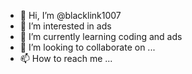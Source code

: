 - 👋 Hi, I’m @blacklink1007
- 👀 I’m interested in ads 
- 🌱 I’m currently learning coding and ads
- 💞️ I’m looking to collaborate on ...
- 📫 How to reach me ...

<!---
blacklink1007/blacklink1007 is a ✨ special ✨ repository because its `README.md` (this file) appears on your GitHub profile.
You can click the Preview link to take a look at your changes.
--->
